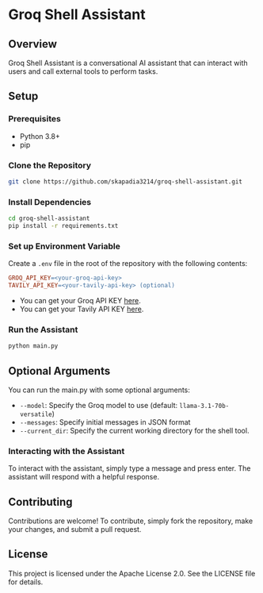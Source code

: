 # Groq Shell Assistant

## Overview
Groq Shell Assistant is a conversational AI assistant that can interact with users and call external tools to perform tasks.

## Setup

### Prerequisites
* Python 3.8+
* pip

### Clone the Repository
```bash
git clone https://github.com/skapadia3214/groq-shell-assistant.git
```

### Install Dependencies
```bash
cd groq-shell-assistant
pip install -r requirements.txt
```

### Set up Environment Variable
Create a `.env` file in the root of the repository with the following contents:
```makefile
GROQ_API_KEY=<your-groq-api-key>
TAVILY_API_KEY=<your-tavily-api-key> (optional)
```

- You can get your Groq API KEY [here](https://console.groq.com/keys).
- You can get your Tavily API KEY [here](https://app.tavily.com/home).

### Run the Assistant
```bash
python main.py
```

## Optional Arguments
You can run the main.py with some optional arguments:

* `--model`: Specify the Groq model to use (default: `llama-3.1-70b-versatile`)
* `--messages`: Specify initial messages in JSON format
* `--current_dir`: Specify the current working directory for the shell tool.

### Interacting with the Assistant
To interact with the assistant, simply type a message and press enter. The assistant will respond with a helpful response.

## Contributing

Contributions are welcome! To contribute, simply fork the repository, make your changes, and submit a pull request.

## License

This project is licensed under the Apache License 2.0. See the LICENSE file for details.
